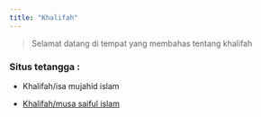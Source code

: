 ```yaml
---
title: "Khalifah"
---
```


> Selamat datang di
> tempat yang membahas tentang khalifah
 
### Situs tetangga :

* Khalifah/isa mujahid islam

* [Khalifah/musa saiful islam](https://khalifah.xyz/)
